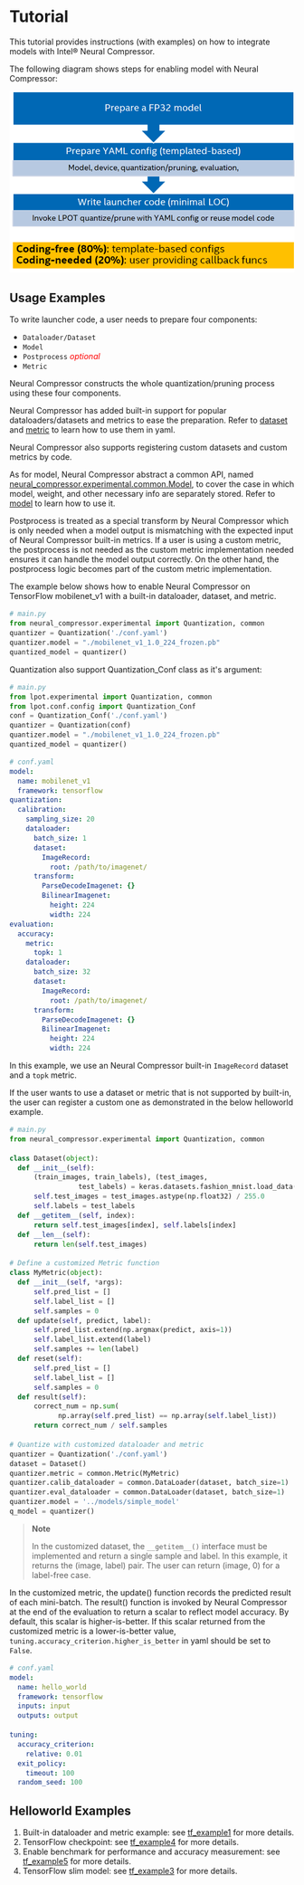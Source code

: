 Tutorial
========

This tutorial provides instructions (with examples) on how to integrate models with Intel® Neural Compressor. 

The following diagram shows steps for enabling model with Neural Compressor:

![Tutorial](imgs/tutorial.png "Tutorial") 

## Usage Examples

To write launcher code, a user needs to prepare four components:

*	`Dataloader/Dataset`
*	`Model`
*	`Postprocess`      <span style="color:red">*optional*</span>
*	`Metric`

Neural Compressor constructs the whole quantization/pruning process using these four components. 

Neural Compressor has added built-in support for popular dataloaders/datasets and metrics to ease the preparation. Refer to [dataset](./dataset.md) and [metric](./metric.md) to learn how to use them in yaml. 

Neural Compressor also supports registering custom datasets and custom metrics by code. 

As for model, Neural Compressor abstract a common API, named [neural_compressor.experimental.common.Model](../neural_compressor/experimental/common/model.py), to cover the case in which model, weight, and other necessary info are separately stored. Refer to [model](./model.md) to learn how to use it.

Postprocess is treated as a special transform by Neural Compressor which is only needed when a model output is mismatching with the expected input of Neural Compressor built-in metrics. If a user is using a custom metric, the postprocess is not needed as the custom metric implementation needed ensures it can handle the model output correctly. On the other hand, the postprocess logic becomes part of the custom metric implementation.

The example below shows how to enable Neural Compressor on TensorFlow mobilenet_v1 with a built-in dataloader, dataset, and metric.

```python
# main.py
from neural_compressor.experimental import Quantization, common
quantizer = Quantization('./conf.yaml')
quantizer.model = "./mobilenet_v1_1.0_224_frozen.pb"
quantized_model = quantizer()
```
Quantization also support Quantization_Conf class as it's argument:
```python
# main.py
from lpot.experimental import Quantization, common
from lpot.conf.config import Quantization_Conf
conf = Quantization_Conf('./conf.yaml')
quantizer = Quantization(conf)
quantizer.model = "./mobilenet_v1_1.0_224_frozen.pb"
quantized_model = quantizer()
```


```yaml
# conf.yaml
model:
  name: mobilenet_v1 
  framework: tensorflow
quantization:
  calibration:
    sampling_size: 20
    dataloader:
      batch_size: 1
      dataset:
        ImageRecord:
          root: /path/to/imagenet/
      transform:
        ParseDecodeImagenet: {}
        BilinearImagenet: 
          height: 224
          width: 224
evaluation:
  accuracy:
    metric:
      topk: 1
    dataloader:
      batch_size: 32 
      dataset:
        ImageRecord:
          root: /path/to/imagenet/
      transform:
        ParseDecodeImagenet: {}
        BilinearImagenet: 
          height: 224
          width: 224

```

In this example, we use an Neural Compressor built-in `ImageRecord` dataset and a `topk` metric.

If the user wants to use a dataset or metric that is not supported by built-in, the user can register a custom one as demonstrated in the below helloworld example.

```python
# main.py
from neural_compressor.experimental import Quantization, common

class Dataset(object):
  def __init__(self):
      (train_images, train_labels), (test_images,
                 test_labels) = keras.datasets.fashion_mnist.load_data()
      self.test_images = test_images.astype(np.float32) / 255.0
      self.labels = test_labels
  def __getitem__(self, index):
      return self.test_images[index], self.labels[index]
  def __len__(self):
      return len(self.test_images)

# Define a customized Metric function 
class MyMetric(object):
  def __init__(self, *args):
      self.pred_list = []
      self.label_list = []
      self.samples = 0
  def update(self, predict, label):
      self.pred_list.extend(np.argmax(predict, axis=1))
      self.label_list.extend(label)
      self.samples += len(label)
  def reset(self):
      self.pred_list = []
      self.label_list = []
      self.samples = 0
  def result(self):
      correct_num = np.sum(
            np.array(self.pred_list) == np.array(self.label_list))
      return correct_num / self.samples

# Quantize with customized dataloader and metric
quantizer = Quantization('./conf.yaml')
dataset = Dataset()
quantizer.metric = common.Metric(MyMetric)
quantizer.calib_dataloader = common.DataLoader(dataset, batch_size=1)
quantizer.eval_dataloader = common.DataLoader(dataset, batch_size=1)
quantizer.model = '../models/simple_model'
q_model = quantizer()
```
> **Note** 
>
> In the customized dataset, the `__getitem__()` interface must be implemented and return a single sample and label. In this example, it returns the (image, label) pair. The user can return (image, 0) for a label-free case.

In the customized metric, the update() function records the predicted result of each mini-batch. The result() function is invoked by Neural Compressor at the end of the evaluation to return a scalar to reflect model accuracy. By default, this scalar is higher-is-better. If this scalar returned from the customized metric is a lower-is-better value, `tuning.accuracy_criterion.higher_is_better` in yaml should be set to `False`.

```yaml
# conf.yaml
model:
  name: hello_world
  framework: tensorflow
  inputs: input
  outputs: output

tuning:
  accuracy_criterion:
    relative: 0.01
  exit_policy:
    timeout: 100
  random_seed: 100
```

## Helloworld Examples

1.  Built-in dataloader and metric example: see [tf_example1](/examples/helloworld/tf_example1) for more details.
2.  TensorFlow checkpoint: see [tf_example4](/examples/helloworld/tf_example4) for more details.
3.  Enable benchmark for performance and accuracy measurement: see [tf_example5](/examples/helloworld/tf_example5) for more details.
4.  TensorFlow slim model: see [tf_example3](/examples/helloworld/tf_example3) for more details.

